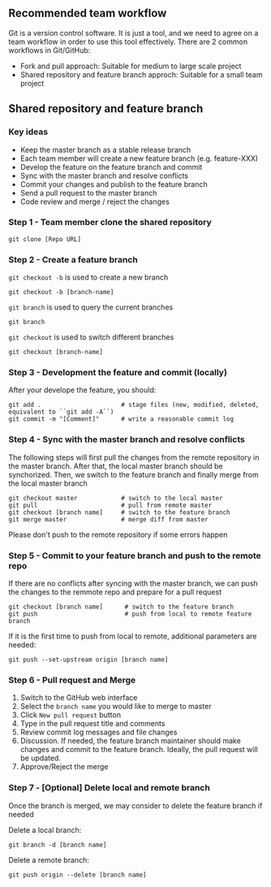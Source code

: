 ## Recommended team workflow

Git is a version control software. It is just a tool, and we need to agree on a team workflow in order to use this tool effectively. There are 2 common workflows in Git/GitHub:

- Fork and pull approach: Suitable for medium to large scale project
- Shared repository and feature branch approch: Suitable for a small team project

## Shared repository and feature branch

### Key ideas

- Keep the master branch as a stable release branch
- Each team member will create a new feature branch (e.g. feature-XXX)
- Develop the feature on the feature branch and commit
- Sync with the master branch and resolve conflicts
- Commit your changes and publish to the feature branch 
- Send a pull request to the master branch
- Code review and merge / reject the changes

### Step 1 - Team member clone the shared repository

```
git clone [Repo URL]
```

### Step 2 - Create a feature branch

`git checkout -b` is used to create a new branch

```
git checkout -b [branch-name]
```

`git branch` is used to query the current branches

```
git branch 
```

`git checkout` is used to switch different branches
```
git checkout [branch-name]
```

### Step 3 - Development the feature and commit (locally)

After your develope the feature, you should:

```
git add .                      # stage files (new, modified, deleted, equivalent to ``git add -A``)
git commit -m "[Comment]"      # write a reasonable commit log    
```

### Step 4 - Sync with the master branch and resolve conflicts

The following steps will first pull the changes from the remote repository in the master branch. After that, the local master branch should be synchorized. Then, we switch to the feature branch and finally merge from the local master branch

```
git checkout master            # switch to the local master
git pull                       # pull from remote master
git checkout [branch name]     # switch to the feature branch
git merge master               # merge diff from master
```

Please don't push to the remote repository if some errors happen

### Step 5 - Commit to your feature branch and push to the remote repo

If there are no conflicts after syncing with the master branch, we can push the changes to the remmote repo and prepare for a pull request

```
git checkout [branch name]      # switch to the feature branch
git push                        # push from local to remote feature branch
```

If it is the first time to push from local to remote, additional parameters are needed:

```
git push --set-upstream origin [branch name]
```

### Step 6 - Pull request and Merge

1. Switch to the GitHub web interface
2. Select the `branch name` you would like to merge to master
3. Click `New pull request` button
4. Type in the pull request title and comments
5. Review commit log messages and file changes
6. Discussion. If needed, the feature branch maintainer should make changes and commit to the feature branch. Ideally, the pull request will be updated.
7. Approve/Reject the merge

### Step 7 - [Optional] Delete local and remote branch

Once the branch is merged, we may consider to delete the feature branch if needed

Delete a local branch:

```
git branch -d [branch name]
```

Delete a remote branch:

```
git push origin --delete [branch name]
```
